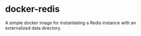 # docker-redis

A simple docker image for instantiating a Redis instance with an externalized data directory.

